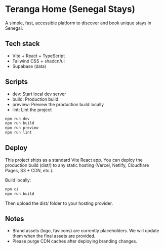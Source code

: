 # Teranga Home (Senegal Stays)

A simple, fast, accessible platform to discover and book unique stays in Senegal.

## Tech stack
- Vite + React + TypeScript
- Tailwind CSS + shadcn/ui
- Supabase (data)

## Scripts
- dev: Start local dev server
- build: Production build
- preview: Preview the production build locally
- lint: Lint the project

```bash
npm run dev
npm run build
npm run preview
npm run lint
```

## Deploy
This project ships as a standard Vite React app. You can deploy the production build (dist/) to any static hosting (Vercel, Netlify, Cloudflare Pages, S3 + CDN, etc.).

Build locally:
```bash
npm ci
npm run build
```
Then upload the dist/ folder to your hosting provider.

## Notes
- Brand assets (logo, favicons) are currently placeholders. We will update them when the final assets are provided.
- Please purge CDN caches after deploying branding changes.
